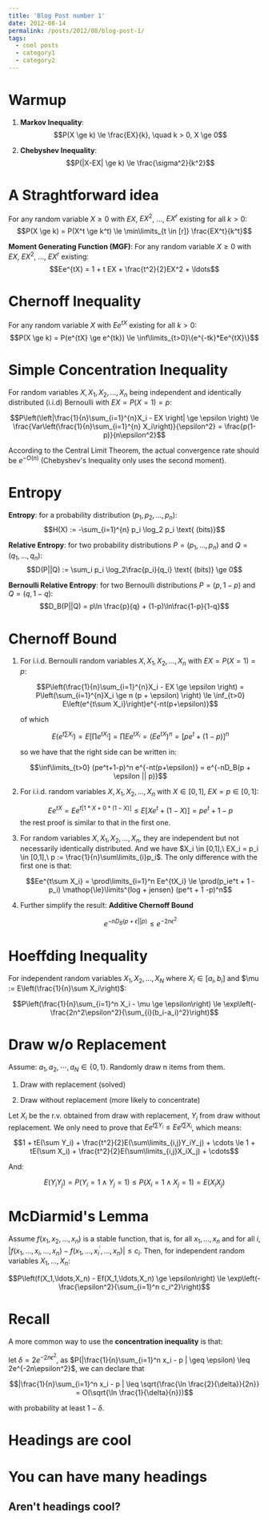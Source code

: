 ```yaml
---
title: 'Blog Post number 1'
date: 2012-08-14
permalink: /posts/2012/08/blog-post-1/
tags:
  - cool posts
  - category1
  - category2
---
```


# Warmup

1.  **Markov Inequality**:
    $$P(X \ge k) \le \frac{EX}{k}, \quad k > 0, X \ge 0$$

2.  **Chebyshev Inequality**:
    $$P(|X-EX| \ge k) \le \frac{\sigma^2}{k^2}$$

# A Straghtforward idea

For any random variable $X \ge 0$ with $EX$, $EX^2$, $\ldots$, $EX^r$
existing for all $k > 0$:
$$P(X \ge k) = P(X^t \ge k^t) \le \min\limits_{t \in [r]} \frac{EX^t}{k^t}$$

**Moment Generating Function (MGF)**: For any random variable $X \ge 0$
with $EX$, $EX^2$, $\ldots$, $EX^r$ existing:
$$Ee^{tX} = 1 + t EX + \frac{t^2}{2}EX^2 + \ldots$$

# Chernoff Inequality

For any random variable $X$ with $Ee^{tX}$ existing for all $k > 0$:
$$P(X \ge k) = P(e^{tX} \ge e^{tk}) \le \inf\limits_{t>0}\{e^{-tk}*Ee^{tX}\}$$

# Simple Concentration Inequality

For random variables $X, X_1, X_2, \ldots, X_n$ being independent and
identically distributed (i.i.d) Bernoulli with $EX = P(X=1) = p$:

$$P\left(\left|\frac{1}{n}\sum_{i=1}^{n}X_i - EX \right| \ge \epsilon \right) \le \frac{Var\left(\frac{1}{n}\sum_{i=1}^{n} X_i\right)}{\epsilon^2} = \frac{p(1-p)}{n\epsilon^2}$$

According to the Central Limit Theorem, the actual convergence rate
should be $e^{-O(n)}$ (Chebyshev's Inequality only uses the second
moment).

# Entropy

**Entropy**: for a probability distribution $(p_1, p_2, \ldots, p_n)$:
$$H(X) := -\sum_{i=1}^{n} p_i \log_2 p_i \text{ (bits)}$$

**Relative Entropy**: for two probability distributions
$P=(p_1,\ldots,p_n)$ and $Q=(q_1,\ldots,q_n)$:
$$D(P||Q) := \sum_i p_i \log_2\frac{p_i}{q_i} \text{ (bits)} \ge 0$$

**Bernoulli Relative Entropy**: for two Bernoulli distributions
$P = (p, 1-p)$ and $Q = (q, 1-q)$:
$$D_B(P||Q) = p\ln \frac{p}{q} + (1-p)\ln\frac{1-p}{1-q}$$

# Chernoff Bound

1.  For i.i.d. Bernoulli random variables $X, X_1, X_2, \ldots, X_n$
    with $EX = P(X=1) = p$:

    $$P\left(\frac{1}{n}\sum_{i=1}^{n}X_i - EX \ge \epsilon \right) = P\left(\sum_{i=1}^{n}X_i \ge n (p + \epsilon) \right) \le \inf_{t>0} E\left(e^{t\sum X_i}\right)e^{-nt(p+\epsilon)}$$

    of which

    $$E\bigl(e^{t\sum X_i}\bigr) = E\bigl[\prod e^{tX_i}\bigr] = \prod Ee^{tX_i} = \bigl(Ee^{tX}\bigr)^n = \bigl[pe^t + (1-p)\bigr]^n$$

    so we have that the right side can be written in:

    $$\inf\limits_{t>0} (pe^t+1-p)^n e^{-nt(p+\epsilon)} = e^{-nD_B(p + \epsilon || p)}$$

2.  For i.i.d. random variables $X, X_1, X_2, \ldots, X_n$ with
    $X \in [0,1],\ EX=p \in [0,1]$:

    $$Ee^{tX} = Ee^{t[1 * X + 0*(1-X)]} \le E[Xe^t + (1-X)] = pe^t +1 - p$$
    the rest proof is similar to that in the first one.

3.  For random variables $X, X_1, X_2, \ldots, X_n$, they are
    independent but not necessarily identically distributed. And we have
    $X_i \in [0,1],\ EX_i = p_i \in [0,1],\ p := \frac{1}{n}\sum\limits_{i}p_i$.
    The only difference with the first one is that:

    $$Ee^{t\sum X_i} = \prod\limits_{i=1}^n Ee^{tX_i} \le \prod(p_ie^t + 1 - p_i) \mathop{\le}\limits^{log + jensen} (pe^t + 1 -p)^n$$

4.  Further simplify the result: **Additive Chernoff Bound**

    $$e^{-nD_B(p + \epsilon || p)} \le e^{-2n\epsilon^2}$$

# Hoeffding Inequality

For independent random variables $X_1, X_2, \ldots, X_N$ where
$X_i \in [a_i, b_i]$ and $\mu := E\left(\frac{1}{n}\sum X_i\right)$:

$$P\left(\frac{1}{n}\sum_{i=1}^n X_i - \mu \ge \epsilon\right) \le \exp\left(-\frac{2n^2\epsilon^2}{\sum_{i}(b_i-a_i)^2}\right)$$

# Draw w/o Replacement

Assume: $a_1, a_2, \cdots, a_N \in \{0, 1\}$. Randomly draw n items from
them.

1.  Draw with replacement (solved)

2.  Draw without replacement (more likely to concentrate)

Let $X_i$ be the r.v. obtained from draw with replacement, $Y_i$ from
draw without replacement. We only need to prove that
$Ee^{t\sum Y_i} \le Ee^{t\sum X_i}$, which means:

$$1 + tE(\sum Y_i) + \frac{t^2}{2}E(\sum\limits_{i,j}Y_iY_j) + \cdots \le 1 + tE(\sum X_i) + \frac{t^2}{2}E(\sum\limits_{i,j}X_iX_j) + \cdots$$

And:

$$E(Y_iY_j) = P(Y_i = 1 \wedge Y_j = 1) \le P(X_i = 1 \wedge X_j = 1) = E(X_iX_j)$$

# McDiarmid's Lemma

Assume $f(x_1, x_2, \ldots, x_n)$ is a stable function, that is, for all
$x_1, \ldots, x_n$ and for all $i$,
$|f(x_1, \ldots, x_i, \ldots, x_n) - f(x_1, \ldots, x_i^{'}, \ldots, x_n)| \le c_i$.
Then, for independent random variables $X_1, \ldots, X_n$:

$$P\left(f(X_1,\ldots,X_n) - Ef(X_1,\ldots,X_n) \ge \epsilon\right) \le \exp\left(-\frac{\epsilon^2}{\sum_{i=1}^n c_i^2}\right)$$

# Recall

A more common way to use the **concentration inequality** is that:

let $\delta=2e^{-2n\epsilon^2}$, as
$P(|\frac{1}{n}\sum_{i=1}^n x_i - p | \geq \epsilon) \leq 2e^{-2n\epsilon^2}$,
we can declare that

$$|\frac{1}{n}\sum_{i=1}^n x_i - p | \leq \sqrt{\frac{\ln \frac{2}{\delta}}{2n}} = O(\sqrt{\ln \frac{1}{\delta}{n}})$$

with probability at least $1-\delta$.

Headings are cool
======

You can have many headings
======

Aren't headings cool?
------
